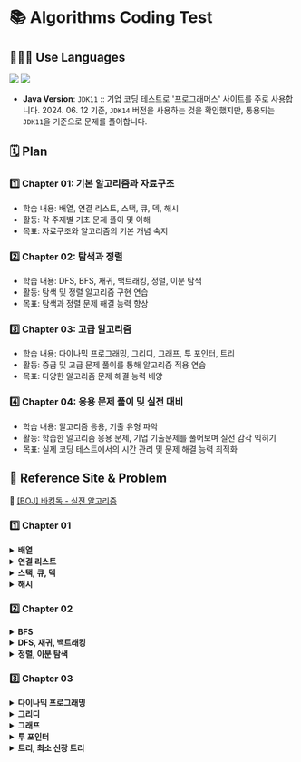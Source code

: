 # 📚 Algorithms Coding Test

## 👨🏻‍💻 Use Languages
<img src="https://img.shields.io/badge/-Java-red?logo=Java&logoColor=white&style=flat-square"/></a>
<img src="https://img.shields.io/badge/-C++-000000?logo=c%2B%2B&style=flat"/></a> </br>
- **Java Version**: `JDK11` :: 기업 코딩 테스트로 '프로그래머스' 사이트를 주로 사용합니다. 2024. 06. 12 기준, `JDK14` 버전을 사용하는 것을 확인했지만, 통용되는 `JDK11`을 기준으로 문제를 풀이합니다.

## 🗓️ Plan
### 1️⃣ Chapter 01: 기본 알고리즘과 자료구조
- 학습 내용: 배열, 연결 리스트, 스택, 큐, 덱, 해시
- 활동: 각 주제별 기초 문제 풀이 및 이해
- 목표: 자료구조와 알고리즘의 기본 개념 숙지

### 2️⃣ Chapter 02: 탐색과 정렬
- 학습 내용: DFS, BFS, 재귀, 백트래킹, 정렬, 이분 탐색
- 활동: 탐색 및 정렬 알고리즘 구현 연습
- 목표: 탐색과 정렬 문제 해결 능력 향상

### 3️⃣ Chapter 03: 고급 알고리즘
- 학습 내용: 다이나믹 프로그래밍, 그리디, 그래프, 투 포인터, 트리
- 활동: 중급 및 고급 문제 풀이를 통해 알고리즘 적용 연습
- 목표: 다양한 알고리즘 문제 해결 능력 배양

### 4️⃣ Chapter 04: 응용 문제 풀이 및 실전 대비
- 학습 내용: 알고리즘 응용, 기출 유형 파악
- 활동: 학습한 알고리즘 응용 문제, 기업 기출문제를 풀어보며 실전 감각 익히기
- 목표: 실제 코딩 테스트에서의 시간 관리 및 문제 해결 능력 최적화

## 📝 Reference Site & Problem
🔗 [[BOJ] 바킹독 - 실전 알고리즘](https://github.com/encrypted-def/basic-algo-lecture/tree/master) </br>

### 1️⃣ Chapter 01

<details><summary><b> 배열</b></summary>
<div>
<blockquote>

| No. |                       문제                       | 
|:---:|:----------------------------------------------:|
|  1  | [숫자의 개수](https://www.acmicpc.net/problem/2577) |
|  2  |  [방 번호](https://www.acmicpc.net/problem/1475)  |
|  3  | [두 수의 합](https://www.acmicpc.net/problem/3273) |
</blockquote>
</div>
</details>

<details><summary><b> 연결 리스트</b></summary>
<div>
<blockquote>

| No. |                       문제                        | 
|:---:|:-----------------------------------------------:|
|  1  |   [키로거](https://www.acmicpc.net/problem/5397)   |
|  2  | [요세푸스 문제](https://www.acmicpc.net/problem/1158) |
</blockquote>
</div>
</details>

<details><summary><b> 스택, 큐, 덱</b></summary>
<div>
<blockquote>

| No. |                       문제                       | 
|:---:|:----------------------------------------------:|
|  1  |  [제로](https://www.acmicpc.net/problem/10773)   |
|  2  |  [큐 2](https://www.acmicpc.net/problem/18258)  |
|  3  |  [카드2](https://www.acmicpc.net/problem/2164)   |
|  4  | [회전하는 큐](https://www.acmicpc.net/problem/1021) |
|  5  | [좋은 단어](https://www.acmicpc.net/problem/3986)  |

</blockquote>
</div>
</details>

<details><summary><b> 해시</b></summary>
<div>
<blockquote>

| No. |                        문제                        | 
|:---:|:------------------------------------------------:|
|  1  |  [수강신청](https://www.acmicpc.net/problem/13414)   |
|  2  | [비밀번호 찾기](https://www.acmicpc.net/problem/17219) |
|  3  | [패션왕 신해빈](https://www.acmicpc.net/problem/9375)  |

</blockquote>
</div>
</details>

### 2️⃣ Chapter 02

<details><summary><b> BFS</b></summary>
<div>
<blockquote>

| No. |                       문제                        | 
|:---:|:-----------------------------------------------:|
|  1  | [유기농 배추](https://www.acmicpc.net/problem/1012)  |
|  2  |  [적록색약](https://www.acmicpc.net/problem/10026)  |
|  3  |   [토마토](https://www.acmicpc.net/problem/7569)   |
|  4  | [나이트의 이동](https://www.acmicpc.net/problem/7562) |
|  5  |    [불](https://www.acmicpc.net/problem/5427)    |
</blockquote>
</div>
</details>

<details><summary><b> DFS, 재귀, 백트래킹</b></summary>
<div>
<blockquote>

| No. |                         문제                         | 
|:---:|:--------------------------------------------------:|
|  1  |   [종이의 개수](https://www.acmicpc.net/problem/1780)   |
|  2  |  [색종이 만들기](https://www.acmicpc.net/problem/2630)   |
|  3  |    [쿼드트리](https://www.acmicpc.net/problem/1992)    |
|  4  | [N과 M (2)](https://www.acmicpc.net/problem/15650)  |
|  5  | [N과 M (3)](https://www.acmicpc.net/problem/15651)  |
|  6  | [N과 M (4)](https://www.acmicpc.net/problem/15652)  |
|  7  | [N과 M (5)](https://www.acmicpc.net/problem/15654)  |
|  8  | [N과 M (6)](https://www.acmicpc.net/problem/15655)  |
|  9  | [N과 M (7)](https://www.acmicpc.net/problem/15656)  |
| 10  | [N과 M (8)](https://www.acmicpc.net/problem/15657)  |
| 11  | [N과 M (9)](https://www.acmicpc.net/problem/15663)  |
| 12  | [N과 M (10)](https://www.acmicpc.net/problem/15664) |
| 13  | [N과 M (11)](https://www.acmicpc.net/problem/15665) |
| 14  | [N과 M (12)](https://www.acmicpc.net/problem/15666) |
| 15  |     [로또](https://www.acmicpc.net/problem/6603)     |
</blockquote>
</div>
</details>

<details><summary><b> 정렬, 이분 탐색</b></summary>
<div>
<blockquote>

| No. |                        문제                        | 
|:---:|:------------------------------------------------:|
|  1  |  [역원소 정렬](https://www.acmicpc.net/problem/5648)  |
|  2  |  [단어 정렬](https://www.acmicpc.net/problem/1181)   |
|  3  |  [빈도 정렬](https://www.acmicpc.net/problem/2910)   |
|  4  |  [숫자 카드](https://www.acmicpc.net/problem/10815)  |
|  5  |   [차집합](https://www.acmicpc.net/problem/1822)    |
|  6  | [과자 나눠주기](https://www.acmicpc.net/problem/16401) |
|  7  |  [나무 자르기](https://www.acmicpc.net/problem/2805)  |
|  8  | [멀티버스 Ⅱ](https://www.acmicpc.net/problem/18869)  |
|  9  |    [용액](https://www.acmicpc.net/problem/2467)    |
| 10  |   [합이 0](https://www.acmicpc.net/problem/3151)   |
</blockquote>
</div>
</details>

### 3️⃣ Chapter 03

<details><summary><b> 다이나믹 프로그래밍</b></summary>
<div>
<blockquote>

| No. |                            문제                            | 
|:---:|:--------------------------------------------------------:|
|  1  |     [피보나치 함수](https://www.acmicpc.net/problem/1003)      |
|  2  |      [정수 삼각형](https://www.acmicpc.net/problem/1932)      |
|  3  |    [2×n 타일링 2](https://www.acmicpc.net/problem/11727)    |
|  4  |       [이친수](https://www.acmicpc.net/problem/2193)        |
|  5  |       [연속합](https://www.acmicpc.net/problem/1912)        |
|  6  | [가장 큰 증가하는 부분 수열](https://www.acmicpc.net/problem/11055) |
|  7  | [가장 긴 증가하는 부분 수열](https://www.acmicpc.net/problem/11053) |
|  8  |      [파도반 수열](https://www.acmicpc.net/problem/9461)      |
|  9  |       [퇴사](https://www.acmicpc.net/problem/14501)        |
| 10  |      [퇴사 2](https://www.acmicpc.net/problem/15486)       |
| 11  |     [쉬운 계단 수](https://www.acmicpc.net/problem/10844)     |
</blockquote>
</div>
</details>

<details><summary><b> 그리디</b></summary>
<div>
<blockquote>

| No. |                       문제                        | 
|:---:|:-----------------------------------------------:|
|  1  |  [ATM](https://www.acmicpc.net/problem/11399)   |
|  2  | [공주님의 정원](https://www.acmicpc.net/problem/2457) |
|  3  | [잃어버린 괄호](https://www.acmicpc.net/problem/1541) |
|  4  |   [주식](https://www.acmicpc.net/problem/11501)   |
|  5  |  [수 묶기](https://www.acmicpc.net/problem/1744)   |
</blockquote>
</div>
</details>

<details><summary><b> 그래프</b></summary>
<div>
<blockquote>

| No. |                       문제                       | 
|:---:|:----------------------------------------------:|
|  1  |  [바이러스](https://www.acmicpc.net/problem/2606)  |
|  2  |  [결혼식](https://www.acmicpc.net/problem/5567)   |
|  3  | [경로 찾기](https://www.acmicpc.net/problem/11403) |
|  4  |  [주식](https://www.acmicpc.net/problem/11501)   |
|  5  |  [회장뽑기](https://www.acmicpc.net/problem/2660)  |
</blockquote>
</div>
</details>

<details><summary><b> 투 포인터</b></summary>
<div>
<blockquote>

| No. |                       문제                        | 
|:---:|:-----------------------------------------------:|
|  1  | [소수의 연속합](https://www.acmicpc.net/problem/1644) |
|  2  | [수들의 합 2](https://www.acmicpc.net/problem/2003) |
</blockquote>
</div>
</details>

<details><summary><b> 트리, 최소 신장 트리</b></summary>
<div>
<blockquote>

| No. |                        문제                        | 
|:---:|:------------------------------------------------:|
|  1  |    [트리](https://www.acmicpc.net/problem/4803)    |
|  2  | [트리와 쿼리](https://www.acmicpc.net/problem/15681)  |
|  3  | [노드사이의 거리](https://www.acmicpc.net/problem/1240) |
|  4  | [상근이의 여행](https://www.acmicpc.net/problem/9372)  |
|  5  |  [행성 연결](https://www.acmicpc.net/problem/16398)  |
|  6  | [도시 분할 계획](https://www.acmicpc.net/problem/1647) |

</blockquote>
</div>
</details>
